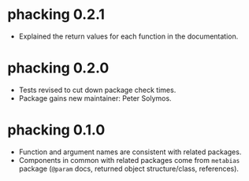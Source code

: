 # phacking 0.2.1

* Explained the return values for each function in the documentation.

# phacking 0.2.0

* Tests revised to cut down package check times.
* Package gains new maintainer: Peter Solymos.

# phacking 0.1.0

* Function and argument names are consistent with related packages.
* Components in common with related packages come from `metabias` package
  (`@param` docs, returned object structure/class, references).
